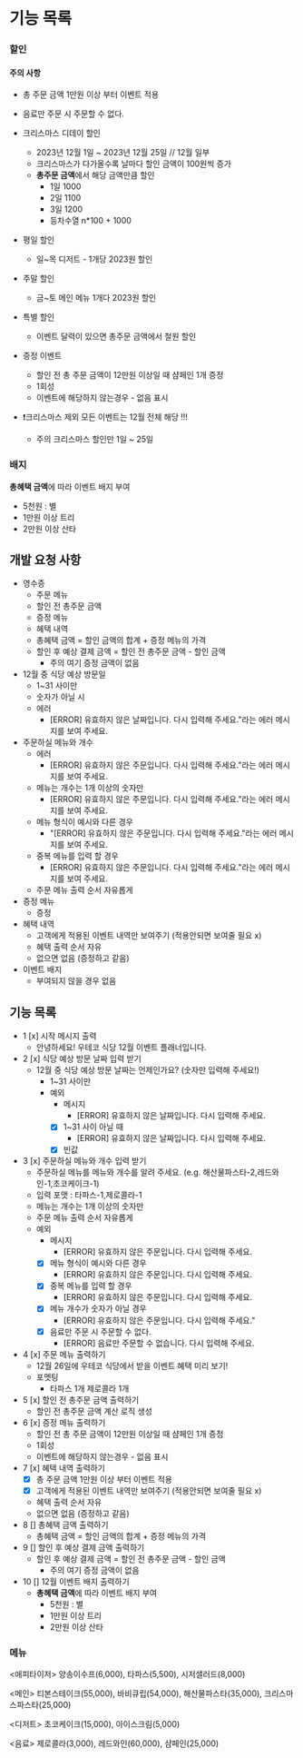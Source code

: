 # 기능 목록

### 할인

#### 주의 사항

- 총 주문 금액 1만원 이상 부터 이벤트 적용
- 음료만 주문 시 주문할 수 없다.


- 크리스마스 디데이 할인
    - 2023년 12월 1일 ~ 2023년 12월 25일 // 12월 일부
    - 크리스마스가 다가올수록 날마다 할인 금액이 100원씩 증가
    - **총주문 금액**에서 해당 금액만큼 할인
        - 1일 1000
        - 2일 1100
        - 3일 1200
        - 등차수열 n*100 + 1000
- 평일 할인
    - 일~목 디저트 - 1개당 2023원 할인
- 주말 할인
    - 금~토 메인 메뉴 1개다 2023원 할인
- 특별 할인
    - 이벤트 달력이 있으면 총주문 금액에서 철원 할인
- 증정 이벤트
    - 할인 전 총 주문 금액이 12만원 이상일 때 샴페인 1개 증정
    - 1회성
    - 이벤트에 해당하지 않는경우 - 없음 표시
- ❗️크리스마스 제외 모든 이벤트는 12월 전체 해당 !!!
    - 주의 크리스마스 할인만 1일 ~ 25일

### 배지

**총혜택 금액**에 따라 이벤트 배지 부여

- 5천원 : 별
- 1만원 이상 트리
- 2만원 이상 산타

## 개발 요청 사항

- 영수증
    - 주문 메뉴
    - 할인 전 총주문 금액
    - 증정 메뉴
    - 혜택 내역
    - 총혜택 금액 = 할인 금액의 합계 + 증정 메뉴의 가격
    - 할인 후 예상 결제 금액 = 할인 전 총주문 금액 - 할인 금액
        - 주의 여기 증정 금액이 없음
- 12월 중 식당 예상 방문일
    - 1~31 사이만
    - 숫자가 아닐 시
    - 에러
        - [ERROR] 유효하지 않은 날짜입니다. 다시 입력해 주세요."라는 에러 메시지를 보여 주세요.
- 주문하실 메뉴와 개수
    - 에러
        - [ERROR] 유효하지 않은 주문입니다. 다시 입력해 주세요."라는 에러 메시지를 보여 주세요.
    - 메뉴는 개수는 1개 이상의 숫자만
        - [ERROR] 유효하지 않은 주문입니다. 다시 입력해 주세요."라는 에러 메시지를 보여 주세요.
    - 메뉴 형식이 예시와 다른 경우
        - "[ERROR] 유효하지 않은 주문입니다. 다시 입력해 주세요."라는 에러 메시지를 보여 주세요.
    - 중복 메뉴를 입력 할 경우
        - [ERROR] 유효하지 않은 주문입니다. 다시 입력해 주세요."라는 에러 메시지를 보여 주세요.
    - 주문 메뉴 출력 순서 자유롭게
- 증정 메뉴
    - 증정
- 혜택 내역
    - 고객에게 적용된 이벤트 내역만 보여주기  (적용안되면 보여줄 필요 x)
    - 혜택 출력 순서 자유
    - 없으면 없음 (증정하고 같음)
- 이벤트 배지
    - 부여되지 않을 경우 없음

## 기능 목록

- 1 [x] 시작 메시지 출력
    - 안녕하세요! 우테코 식당 12월 이벤트 플래너입니다.
- 2 [x] 식당 예상 방문 날짜 입력 받기
    - 12월 중 식당 예상 방문 날짜는 언제인가요? (숫자만 입력해 주세요!)
        - 1~31 사이만
        - 예외
            - 메시지
                - [ERROR] 유효하지 않은 날짜입니다. 다시 입력해 주세요.
            - [x] 1~31 사이 아닐 때
                - [ERROR] 유효하지 않은 날짜입니다. 다시 입력해 주세요.
            - [x] 빈값
- 3 [x] 주문하실 메뉴와 개수 입력 받기
    - 주문하실 메뉴를 메뉴와 개수를 알려 주세요. (e.g. 해산물파스타-2,레드와인-1,초코케이크-1)
    - 입력 포맷 : 타파스-1,제로콜라-1
    - 메뉴는 개수는 1개 이상의 숫자만
    - 주문 메뉴 출력 순서 자유롭게
    - 예외
        - 메시지
            - [ERROR] 유효하지 않은 주문입니다. 다시 입력해 주세요.
        - [x] 메뉴 형식이 예시와 다른 경우
            - [ERROR] 유효하지 않은 주문입니다. 다시 입력해 주세요.
        - [x] 중복 메뉴를 입력 할 경우
            - [ERROR] 유효하지 않은 주문입니다. 다시 입력해 주세요.
        - [x] 메뉴 개수가 숫자가 아닐 경우
            - [ERROR] 유효하지 않은 주문입니다. 다시 입력해 주세요."
        - [x] 음료만 주문 시 주문할 수 없다.
            - [ERROR] 음료만 주문할 수 없습니다. 다시 입력해 주세요.
- 4 [x] 주문 메뉴 출력하기
    - 12월 26일에 우테코 식당에서 받을 이벤트 혜택 미리 보기!
    - 포멧팅
        - 타파스 1개
          제로콜라 1개
- 5 [x] 할인 전 총주문 금액 출력하기
    - 할인 전 총주문 금액 계산 로직 생성
- 6 [x] 증정 메뉴 출력하기
    - 할인 전 총 주문 금액이 12만원 이상일 때 샴페인 1개 증정
    - 1회성
    - 이벤트에 해당하지 않는경우 - 없음 표시
- 7 [x] 혜택 내역 출력하기
    - [x] 총 주문 금액 1만원 이상 부터 이벤트 적용
    - [x] 고객에게 적용된 이벤트 내역만 보여주기  (적용안되면 보여줄 필요 x)
    - 혜택 출력 순서 자유
    - 없으면 없음 (증정하고 같음)
- 8 [] 총혜택 금액 출력하기
    - 총혜택 금액 = 할인 금액의 합계 + 증정 메뉴의 가격
- 9 [] 할인 후 예상 결제 금액 출력하기
    - 할인 후 예상 결제 금액 = 할인 전 총주문 금액 - 할인 금액
        - 주의 여기 증정 금액이 없음
- 10 [] 12월 이벤트 배지 출력하기
    - **총혜택 금액**에 따라 이벤트 배지 부여
        - 5천원 : 별
        - 1만원 이상 트리
        - 2만원 이상 산타

### 메뉴

<애피타이저>
양송이수프(6,000), 타파스(5,500), 시저샐러드(8,000)

<메인>
티본스테이크(55,000), 바비큐립(54,000), 해산물파스타(35,000), 크리스마스파스타(25,000)

<디저트>
초코케이크(15,000), 아이스크림(5,000)

<음료>
제로콜라(3,000), 레드와인(60,000), 샴페인(25,000)
